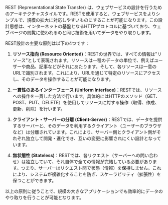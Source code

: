 REST (Representational State Transfer) は、ウェブサービスの設計を行うためのアーキテクチャスタイルです。RESTを使用すると、ウェブサービスをよりシンプルで、規模の拡大に対応しやすいものにすることが可能になります。この設計思想は、インターネットの基盤となるHTTPプロトコルに基づいており、ウェブページの閲覧に使われるのと同じ技術を用いてデータをやり取りします。

REST設計の主要な原則は以下の4つです：

1. **リソース指向 (Resource Oriented)**：RESTの世界では、すべての情報は"リソース"として表現されます。リソースは一種のデータの単位で、例えばユーザーや商品、記事などがそれにあたります。そして、各リソースは一意のURLで識別されます。これにより、URLを通じて特定のリソースにアクセスし、そのデータを操作することが可能になります。

2. **一貫性のあるインターフェース (Uniform Interface)**：RESTでは、リソースへの操作を一貫した方法で行います。具体的にはHTTPのメソッド（GET、POST、PUT、DELETE）を使用してリソースに対する操作（取得、作成、更新、削除）を行います。

3. **クライアント・サーバーの分離 (Client-Server)**：RESTでは、データを提供するサーバーと、そのデータを利用するクライアント（ユーザーのブラウザなど）は分離されています。これにより、サーバー側とクライアント側がそれぞれ独立して開発・進化でき、互いの変更に影響されにくい設計となっています。

4. **無状態性 (Stateless)**：RESTでは、各リクエスト（サーバーへの問い合わせ）は独立していて、それ自体で全ての情報が完結している必要があります。つまり、サーバーはリクエスト間で状態（情報）を保持しません。これにより、システムが複雑化することを防ぎ、スケーラビリティ（拡張性）を保つことができます。

以上の原則に従うことで、規模の大きなアプリケーションでも効率的にデータのやり取りを行うことが可能となります。